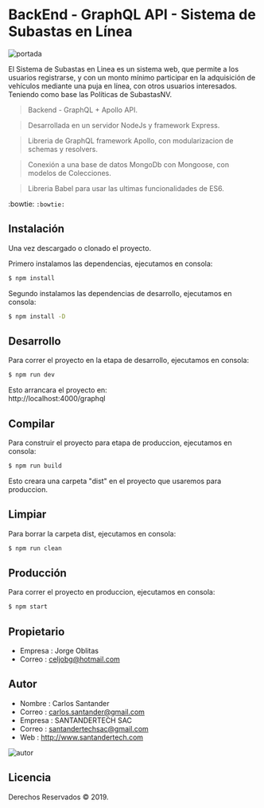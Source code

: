 # BackEnd - GraphQL API - Sistema de Subastas en Línea

![portada](https://github.com/Gilgammesh/subastasnv/blob/master/assets/portada.png)

El Sistema de Subastas en Linea es un sistema web, que permite a los usuarios registrarse, y con un monto mínimo participar en la adquisición de vehículos mediante una puja en línea, con otros usuarios interesados. Teniendo como base las Políticas de SubastasNV.

> Backend - GraphQL + Apollo API.

> Desarrollada en un servidor NodeJs y framework Express.

> Libreria de GraphQL framework Apollo, con modularizacion de schemas y resolvers.

> Conexión a una base de datos MongoDb con Mongoose, con modelos de Colecciones. 

> Libreria Babel para usar las ultimas funcionalidades de ES6.


:bowtie: `:bowtie:`

## Instalación

Una vez descargado o clonado el proyecto.

Primero instalamos las dependencias, ejecutamos en consola:

```sh
$ npm install
```

Segundo instalamos las dependencias de desarrollo, ejecutamos en consola:

```sh
$ npm install -D
```

## Desarrollo

Para correr el proyecto en la etapa de desarrollo, ejecutamos en consola:

```sh
$ npm run dev
```

Esto arrancara el proyecto en:    
http://localhost:4000/graphql

## Compilar

Para construir el proyecto para etapa de produccion, ejecutamos en consola:

```sh
$ npm run build
```

Esto creara una carpeta "dist" en el proyecto que usaremos para produccion.

## Limpiar

Para borrar la carpeta dist, ejecutamos en consola:

```sh
$ npm run clean
```

## Producción

Para correr el proyecto en produccion, ejecutamos en consola:

```sh
$ npm start
```

## Propietario

* Empresa :   Jorge Oblitas
* Correo  :   celjobg@hotmail.com

## Autor

* Nombre  :   Carlos Santander
* Correo  :   carlos.santander@gmail.com
* Empresa :   SANTANDERTECH SAC
* Correo  :   santandertechsac@gmail.com
* Web     :   http://www.santandertech.com

![autor](https://github.com/Gilgammesh/subastasnv/blob/master/assets/logo_autor.png)

## Licencia

Derechos Reservados © 2019.